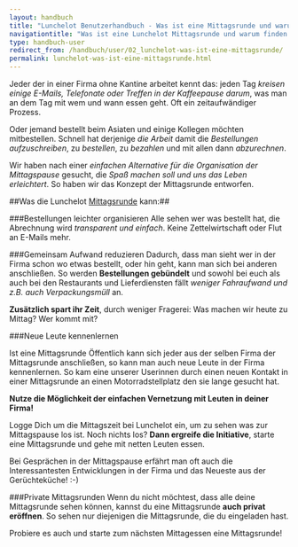 ```yaml
---
layout: handbuch
title: "Lunchelot Benutzerhandbuch - Was ist eine Mittagsrunde und warum finden wir sie super?"
navigationtitle: "Was ist eine Lunchelot Mittagsrunde und warum finden wir sie super?"
type: handbuch-user
redirect_from: /handbuch/user/02_lunchelot-was-ist-eine-mittagsrunde/
permalink: lunchelot-was-ist-eine-mittagsrunde.html
---
```



Jeder der in einer Firma ohne Kantine arbeitet kennt das: jeden Tag *kreisen einige E-Mails, Telefonate oder Treffen in der Kaffeepause darum*, was man an dem Tag mit wem und wann essen geht.
Oft ein zeitaufwändiger Prozess.

Oder jemand bestellt beim Asiaten und einige Kollegen möchten mitbestellen. Schnell hat derjenige *die Arbeit* damit die *Bestellungen aufzuschreiben*, zu *bestellen*, zu *bezahlen* und mit allen dann *abzurechnen*.

Wir haben nach einer *einfachen Alternative für die Organisation der Mittagspause* gesucht, die *Spaß machen soll und uns das Leben erleichtert*. So haben wir das Konzept der Mittagsrunde entworfen.

<!-- more -->

##Was die Lunchelot <a href="{{site.baseurl}}handbuch/user/02_lunchelot-mittagsrunde-erklaert/">Mittagsrunde</a> kann:##

###Bestellungen leichter organisieren
Alle sehen wer was bestellt hat, die Abrechnung wird *transparent und einfach*. Keine Zettelwirtschaft oder Flut an E-Mails mehr.

###Gemeinsam Aufwand reduzieren
Dadurch, dass man sieht wer in der Firma schon wo etwas bestellt, oder hin geht, kann man sich bei anderen anschließen.
So werden **Bestellungen gebündelt** und sowohl bei euch als auch bei den Restaurants und Lieferdiensten fällt *weniger Fahraufwand und z.B. auch Verpackungsmüll* an.

**Zusätzlich spart ihr Zeit**, durch weniger Fragerei: Was machen wir heute zu Mittag? Wer kommt mit?

###Neue Leute kennenlernen

Ist eine Mittagsrunde Öffentlich kann sich jeder aus der selben Firma der Mittagsrunde anschließen,
so kann man auch neue Leute in der Firma kennenlernen.
So kam eine unserer Userinnen durch einen neuen Kontakt in einer Mittagsrunde an einen Motorradstellplatz den sie lange gesucht hat.

**Nutze die Möglichkeit der einfachen Vernetzung mit Leuten in deiner Firma!**
<p class="message">
Logge Dich um die Mittagszeit bei Lunchelot ein, um zu sehen was zur Mittagspause los ist. Noch nichts los?
<b>Dann ergreife die Initiative</b>, starte eine Mittagsrunde und gehe mit netten Leuten essen.
</p>

Bei Gesprächen in der Mittagspause erfährt man oft auch die Interessantesten Entwicklungen in der Firma und das Neueste aus der Gerüchteküche! :-)

###Private Mittagsrunden
Wenn du nicht möchtest, dass alle deine Mittagsrunde sehen können, kannst du eine Mittagsrunde **auch privat eröffnen**.
So sehen nur diejenigen die Mittagsrunde, die du eingeladen hast.

<p class="message">
Probiere es auch und starte zum nächsten Mittagessen eine Mittagsrunde!
</p>